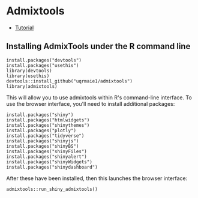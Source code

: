 # Admixtools

* [Tutorial](https://uqrmaie1.github.io/admixtools/articles/admixtools.html)

## Installing AdmixTools under the R command line

    install.packages("devtools")
    install.packages("usethis")
    library(devtools)
    library(usethis)
    devtools::install_github("uqrmaie1/admixtools")
	library(admixtools)

This will allow you to use admixtools within R's command-line
interface. To use the browser interface, you'll need to install
additional packages:

    install.packages("shiny")
    install.packages("htmlwidgets")
    install.packages("shinythemes")
    install.packages("plotly")
    install.packages("tidyverse")
    install.packages("shinyjs")
    install.packages("shinyBS")
    install.packages("shinyFiles")
    install.packages("shinyalert")
    install.packages("shinyWidgets")
    install.packages("shinydashboard")

After these have been installed, then this launches the browser
interface: 

    admixtools::run_shiny_admixtools()

